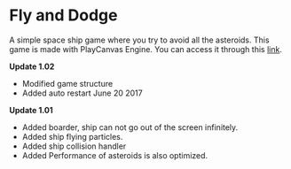 # Fly and Dodge
A simple space ship game where you try to avoid all the asteroids. This game is made with PlayCanvas Engine. 
You can access it through this [link](https://playcanvas.com/project/481486/overview/fly-and-dodge).

**Update 1.02**
- Modified game structure
- Added auto restart
June 20 2017

**Update 1.01**
- Added boarder, ship can not go out of the screen infinitely.
- Added ship flying particles.
- Added ship collision handler
- Added Performance of asteroids is also optimized.
